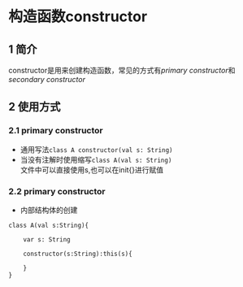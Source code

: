 # 构造函数constructor

## 1 简介
constructor是用来创建构造函数，常见的方式有*primary constructor*和*secondary constructor*

## 2 使用方式
### 2.1 primary constructor
* 通用写法```class A constructor(val s: String)```
* 当没有注解时使用缩写```class A(val s: String)```  
文件中可以直接使用s,也可以在init{}进行赋值

### 2.2 primary constructor
* 内部结构体的创建  
```
class A(val s:String){

    var s: String

    constructor(s:String):this(s){

    }
}
```

